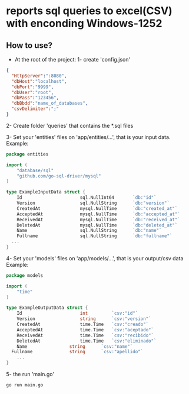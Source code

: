 # reports sql queries to excel(CSV) with enconding Windows-1252
## How to use?
 * At the root of the project:
  1- create 'config.json'
  ```json
  {
    "HttpServer":":8080",
    "dbHost":"localhost",
    "dbPort":"9999",
    "dbUser":"root",
    "dbPass":"123456",
    "dbBbdd":"name_of_databases",
    "csvDelimiter":";"
  }
  ```
  
  2- Create folder 'queries' that contains the *.sql files
  
  3- Set your 'entities' files on 'app/entities/...', that is your input data. Example:
```go
package entities

import (
	"database/sql"
	"github.com/go-sql-driver/mysql"
)

type ExampleInputData struct {
	Id 						sql.NullInt64		`db:"id"`
	Version 				sql.NullString		`db:"version"`
	CreatedAt 				mysql.NullTime		`db:"created_at"`
	AcceptedAt 				mysql.NullTime		`db:"accepted_at"`
	ReceivedAt 				mysql.NullTime		`db:"received_at"`
	DeletedAt 				mysql.NullTime		`db:"deleted_at"`
	Name 					sql.NullString		`db:"name"`
	Fullname 				sql.NullString		`db:"fullname"`
  ...
}
```

  4- Set your 'models' files on 'app/models/...', that is your output/csv data Example:
```go
package models

import (
	"time"
)

type ExampleOutputData struct {
	Id 						int			`csv:"id"`
	Version 				string		`csv:"version"`
	CreatedAt 				time.Time	`csv:"creado"`
	AcceptedAt 				time.Time	`csv:"aceptado"`
	ReceivedAt 				time.Time	`csv:"recibido"`
	DeletedAt 				time.Time	`csv:"eliminado"`
	Name 				string		`csv:"name"`
  Fullname 				string		`csv:"apellido"`
	...
}
```

  5- the run 'main.go' 
  ```sh
  go run main.go
  ```
